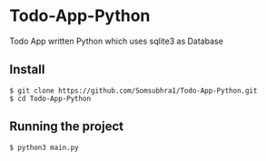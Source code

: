 # Todo-App-Python
Todo App written Python which uses sqlite3 as Database

## Install

    $ git clone https://github.com/Somsubhra1/Todo-App-Python.git
    $ cd Todo-App-Python
    
## Running the project

    $ python3 main.py
